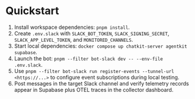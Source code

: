 # Quickstart

1. Install workspace dependencies: `pnpm install`.
2. Create `.env.slack` with `SLACK_BOT_TOKEN`, `SLACK_SIGNING_SECRET`, `SLACK_APP_LEVEL_TOKEN`, and `MONITORED_CHANNELS`.
3. Start local dependencies: `docker compose up chatkit-server agentkit supabase`.
4. Launch the bot: `pnpm --filter bot-slack dev -- --env-file .env.slack`.
5. Use `pnpm --filter bot-slack run register-events --tunnel-url <https://...>` to configure event subscriptions during local testing.
6. Post messages in the target Slack channel and verify telemetry records appear in Supabase plus OTEL traces in the collector dashboard.
